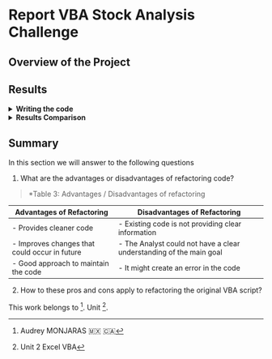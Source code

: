# **Report VBA Stock Analysis Challenge**
## **Overview of the Project**

## **Results**

<details><summary><b>Writing the code</b></summary>
<p>

###### Step 1a: Create a *tickerIndex* variable equal to zero in order to get the correct index within the four different arrays.

`tickerIndex = 0`

###### Step 1b: Create three output arrays to hold an arbitrary number of variables of the same type.

```
Dim tickerVolumes(12) As Long
Dim tickerStartingPrices(12) As Single
Dim tickerEndingPrices(12) As Single
```

###### Step 2a: Create a loop to initialize the *tickerVolumes* to zero.

```
For i = 0 To 11
        tickerVolumes(i) = 0
    Next i
```

###### Step 2b: Create a second loop that can be executed over all raws in a spreadsheet.

`For i = 2 To RowCount`

###### Step 3a: Inside *Step 2b* we create an script to increase the volume to the current ticker.

`tickerVolumes(tickerIndex) = tickerVolumes(tickerIndex) + Cells(i, 8).Value`

###### Step 3b: We verify if the current row is the first row with the selected tickerIndex

```
If Cells(i - 1, 1).Value <> tickers(tickerIndex) And Cells(i, 1).Value = tickers(tickerIndex) Then
    tickerStartingPrices(tickerIndex) = Cells(i, 6).Value
End If
```
###### Step 3c: We verify if the current row is the last row with the selected tickerIndex

```
If Cells(i + 1, 1).Value <> tickers(tickerIndex) And Cells(i, 1).Value = tickers(tickerIndex) Then
    tickerEndingPrices(tickerIndex) = Cells(i, 6).Value
End If
```
###### Step 3d: finally we increase the tickerIndex

```
If Cells(i + 1, 1).Value <> tickers(tickerIndex) And Cells(i, 1).Value = tickers(tickerIndex) Then
    tickerIndex = tickerIndex + 1
End If
```

###### Step 4: All the outputs are presented to the proper columns using a loop

```
For i = 0 To 11

        Worksheets("All Stocks Analysis").Activate

        Cells(4 + i, 1).Value = tickers(i)
        Cells(4 + i, 2).Value = tickerVolumes(i)
        Cells(4 + i, 3).Value = (tickerEndingPrices(i) / tickerStartingPrices(i)) - 1

    Next i
```
</p>
</details>

<details><summary><b>Results Comparison</b></summary>
<p>

While using the refactoring within the code, it is noticeable the improvement on time code performance. The following Tables shown the comparison before and after refactoring.

> *Table 1: 2017 Stock Analysis*


| Before Refactoring | After Refactoring |
| --- | --- |
| ![2017_Before](/GreenStock_Analysis/Resources/VBA_2017.png) | ![2017_After](/VBA_Challenge/Resources/VBA_Challenge_2017.png) |

> *Table 2: 2018 Stock Analysis*

| Before Refactoring | After Refactoring |
| --- | --- |
| ![2018_Before](/GreenStock_Analysis/Resources/VBA_2018.png) | ![2018_After](/VBA_Challenge/Resources/VBA_Challenge_2018.png) |

</p>
</details>

## **Summary**
In this section we will answer to the following questions

1. What are the advantages or disadvantages of refactoring code?

> *Table 3: Advantages / Disadvantages of refactoring

| Advantages of Refactoring | Disadvantages of Refactoring |
| --- | --- |
| - Provides cleaner code | - Existing code is not providing clear information |
| - Improves changes that could occur in future | - The Analyst could not have a clear understanding of the main goal |
| - Good approach to maintain the code | - It might create an error in the code |


2. How to these pros and cons apply to refactoring the original VBA script?

This work belongs to [^1].
Unit [^2].
[^note]:
[^1]: Audrey MONJARAS :mexico: :canada:
[^2]: Unit 2 Excel VBA
